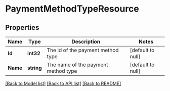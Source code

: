 # PaymentMethodTypeResource

## Properties
Name | Type | Description | Notes
------------ | ------------- | ------------- | -------------
**Id** | **int32** | The id of the payment method type | [default to null]
**Name** | **string** | The name of the payment method type | [default to null]

[[Back to Model list]](../README.md#documentation-for-models) [[Back to API list]](../README.md#documentation-for-api-endpoints) [[Back to README]](../README.md)


